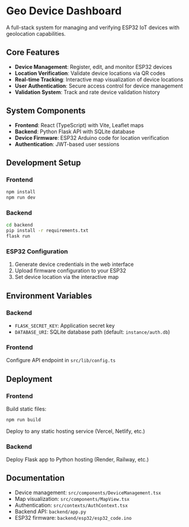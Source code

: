 # Geo Device Dashboard

A full-stack system for managing and verifying ESP32 IoT devices with geolocation capabilities.

## Core Features

- **Device Management**: Register, edit, and monitor ESP32 devices
- **Location Verification**: Validate device locations via QR codes
- **Real-time Tracking**: Interactive map visualization of device locations
- **User Authentication**: Secure access control for device management
- **Validation System**: Track and rate device validation history

## System Components

- **Frontend**: React (TypeScript) with Vite, Leaflet maps
- **Backend**: Python Flask API with SQLite database
- **Device Firmware**: ESP32 Arduino code for location verification
- **Authentication**: JWT-based user sessions

## Development Setup

### Frontend
```sh
npm install
npm run dev
```

### Backend
```sh
cd backend
pip install -r requirements.txt
flask run
```

### ESP32 Configuration
1. Generate device credentials in the web interface
2. Upload firmware configuration to your ESP32
3. Set device location via the interactive map

## Environment Variables

### Backend
- `FLASK_SECRET_KEY`: Application secret key
- `DATABASE_URI`: SQLite database path (default: `instance/auth.db`)

### Frontend
Configure API endpoint in `src/lib/config.ts`

## Deployment

### Frontend
Build static files:
```sh
npm run build
```
Deploy to any static hosting service (Vercel, Netlify, etc.)

### Backend
Deploy Flask app to Python hosting (Render, Railway, etc.)

## Documentation

- Device management: `src/components/DeviceManagement.tsx`
- Map visualization: `src/components/MapView.tsx`
- Authentication: `src/contexts/AuthContext.tsx`
- Backend API: `backend/app.py`
- ESP32 firmware: `backend/esp32/esp32_code.ino`
